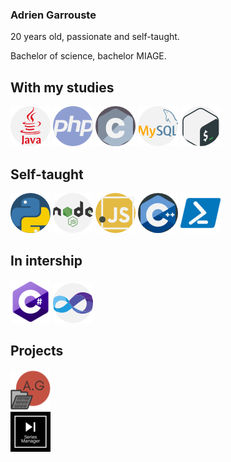 ### Adrien Garrouste

20 years old, passionate and self-taught.  

Bachelor of science, bachelor MIAGE.  

## With my studies

![Alt text](images/java.png?raw=true "Java")
![Alt text](images/php.png?raw=true "PHP")
![Alt text](images/c.png?raw=true "C")
![Alt text](images/mysql.png?raw=true "MySQL")
![Alt text](images/gnu-bash.png?raw=true "Bash")

## Self-taught

![Alt text](images/python.png?raw=true "Python")
![Alt text](images/nodejs.png?raw=true "NodeJS")
![Alt text](images/javascript.png?raw=true "JS")
![Alt text](images/cpp.png?raw=true "C++")
![Alt text](images/powershell.png?raw=true "Powershell")

## In intership

![Alt text](images/cs.png?raw=true "C#")
![Alt text](images/visual-basic.png?raw=true "VB")

## Projects

<a href="https://1irda.alwaysdata.net/"><img width="64" height ="64" src="images/perso.png"></a>    
<a href="https://seriesmanager.alwaysdata.net/"><img width="64" height ="64" src="images/seriesmanager.png"></a>  